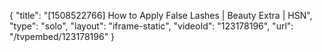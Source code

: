 {
    "title": "[1508522766] How to Apply False Lashes | Beauty Extra | HSN",
    "type": "solo",
    "layout": "iframe-static",
    "videoId": "123178196",
    "url": "\/tvpembed\/123178196"
}